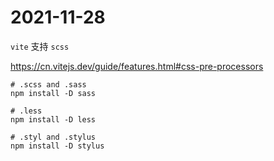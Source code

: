 # 2021-11-28

`vite` 支持 `scss`

https://cn.vitejs.dev/guide/features.html#css-pre-processors

```
# .scss and .sass
npm install -D sass

# .less
npm install -D less

# .styl and .stylus
npm install -D stylus
```
